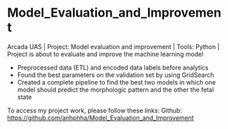 # Model_Evaluation_and_Improvement

Arcada UAS | Project: Model evaluation and improvement | Tools: Python | Project is about to evaluate and improve the machine learning model

- Preprocessed data (ETL) and encoded data labels before analytics
- Found the best parameters on the validation set by using GridSearch
- Created a complete pipeline to find the best two models in which one model should predict the morphologic pattern and the other the fetal state

To access my project work, please follow these links:
Github: https://github.com/anhphha/Model_Evaluation_and_Improvement
